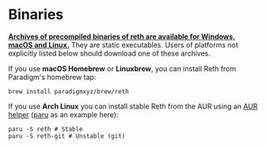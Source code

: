 # Binaries

[**Archives of precompiled binaries of reth are available for Windows, macOS and Linux.**](https://github.com/paradigmxyz/reth/releases) They are static executables. Users of platforms not explicitly listed below should download one of these archives.

If you use **macOS Homebrew** or **Linuxbrew**, you can install Reth from Paradigm's homebrew tap:

```text
brew install paradigmxyz/brew/reth
```

If you use **Arch Linux** you can install stable Reth from the AUR using an [AUR helper](https://wiki.archlinux.org/title/AUR_helpers) ([paru][paru] as an example here):

```text
paru -S reth # Stable
paru -S reth-git # Unstable (git)
```

[paru]: https://github.com/Morganamilo/paru